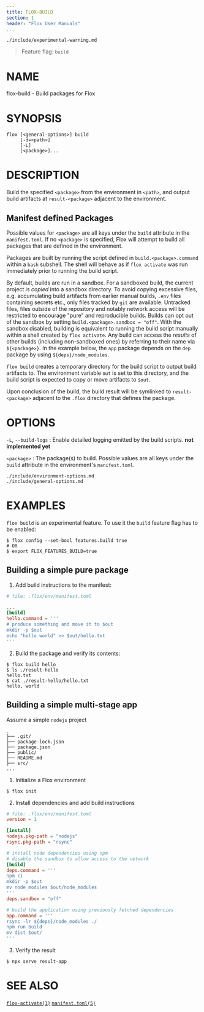 ```yaml
---
title: FLOX-BUILD
section: 1
header: "Flox User Manuals"
...
```


```{.include}
./include/experimental-warning.md
```
> Feature flag: `build`

# NAME

flox-build - Build packages for Flox


# SYNOPSIS

```
flox [<general-options>] build
     [-d=<path>]
     [-L]
     [<package>]...
```

# DESCRIPTION

Build the specified `<package>` from the environment in `<path>`,
and output build artifacts at `result-<package>` adjacent to the environment.

## Manifest defined Packages

Possible values for `<package>` are all keys under the `build` attribute
in the `manifest.toml`.
If no `<package>` is specified, Flox will attempt to build all packages
that are defined in the environment.

Packages are built by running the script defined in `build.<package>.command`
within a `bash` subshell.
The shell will behave as if `flox activate` was run
immediately prior to running the build script.

By default, builds are run in a sandbox.
For a sandboxed build, the current project is _copied_ into a sandbox directory.
To avoid copying excessive files, e.g. accumulating build artifacts from earlier
manual builds, `.env` files containing secrets etc.,
only files tracked by `git` are available.
Untracked files, files outside of the repository and notably network access
will be restricted to encourage "pure" and reproducible builds.
Builds can opt out of the sandbox by setting `build.<package>.sandbox = "off"`.
With the sandbox disabled, building is equivalent
to running the build script manually within a shell created by `flox activate`.
Any build can access the _results_ of other builds
(including non-sandboxed ones) by referring to their name via `${<package>}`.
In the example below, the `app` package depends on the `dep` package
by using `${deps}/node_modules`.

`flox build` creates a temporary directory for the build script
to output build artifacts to.
The environment variable `out` is set to this directory,
and the build script is expected to copy or move artifacts to `$out`.

Upon conclusion of the build, the build result
will be symlinked to `result-<package>` adjacent to the `.flox` directory
that defines the package.


# OPTIONS

`-L`, `--build-logs`
:   Enable detailed logging emitted by the build scripts.
    **not implemented yet**

`<package>`
:   The package(s) to build.
    Possible values are all keys under the `build` attribute
    in the environment's `manifest.toml`.


```{.include}
./include/environment-options.md
./include/general-options.md
```

# EXAMPLES

`flox build` is an experimental feature.
To use it the `build` feature flag has to be enabled:

```shell
$ flox config --set-bool features.build true
# OR
$ export FLOX_FEATURES_BUILD=true
```

## Building a simple pure package

1. Add build instructions to the manifest:

```toml
# file: .flox/env/manifest.toml

...
[build]
hello.command = '''
# produce something and move it to $out
mkdir -p $out
echo "hello world" >> $out/hello.txt
'''
```

2. Build the package and verify its contents:

```
$ flox build hello
$ ls ./result-hello
hello.txt
$ cat ./result-hello/hello.txt
hello, world
```

## Building a simple multi-stage app

Assume a simple `nodejs` project

```
.
├── .git/
├── package-lock.json
├── package.json
├── public/
├── README.md
├── src/
...
```

1. Initialize a Flox environment

```shell
$ flox init
```

2. Install dependencies and add build instructions

```toml
# file: .flox/env/manifest.toml
version = 1

[install]
nodejs.pkg-path = "nodejs"
rsync.pkg-path = "rsync"

# install node dependencies using npm
# disable the sandbox to allow access to the network
[build]
deps.command = '''
npm ci
mkdir -p $out
mv node_modules $out/node_modules
'''
deps.sandbox = "off"

# build the application using previously fetched dependencies
app.command = '''
rsync -lr ${deps}/node_modules ./
npm run build
mv dist $out/
'''
```

3. Verify the result

```shell
$ npx serve result-app
```

# SEE ALSO

[`flox-activate(1)`](./flox-activate.md)
[`manifest.toml(5)`](./manifest.toml.md)
